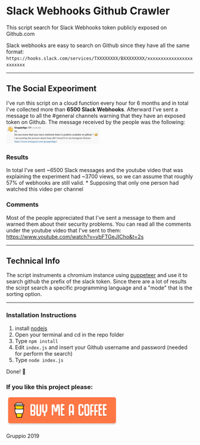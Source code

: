 # Slack Webhooks Github Crawler
This script search for Slack Webhooks token publicly exposed on Github.com

Slack webhooks are easy to search on Github since they have all the same format:
`https://hooks.slack.com/services/TXXXXXXXX/BXXXXXXXX/xxxxxxxxxxxxxxxxxxxxxxxx`

---

## The Social Expeoriment
I've run this script on a cloud function every hour for 6 months and in total I've collected more than **6500 Slack Webhooks**.
Afterward I've sent a message to all the #general channels warning that they have an exposed token on Github.
The message received by the people was the following:
<img src="https://raw.githubusercontent.com/Gruppio/SlackWebhooksGithubCrawler/images/slackmessage.png" alt="Slack Message" width="250" >


### Results
In total I've sent ~6500 Slack messages and the youtube video that was explaining the experiment had ~3700 views, so we can assume that roughly 57% of webhooks are still valid.
\* Supposing that only one person had watched this video per channel

### Comments
Most of the people appreciated that I've sent a message to them and warned them about their security problems.
You can read all the comments under the youtube video that I've sent to them:
https://www.youtube.com/watch?v=ybFTGeJICho&t=2s

---

## Technical Info

The script instruments a chromium instance using [puppeteer](https://developers.google.com/web/tools/puppeteer/) and use it to search github the prefix of the slack token.
Since there are a lot of results the scirpt search a  specific programming language and a "mode" that is the sorting option.

---

### Installation Instructions
 1) install [nodejs](https://nodejs.org/en/) 
 2) Open your terminal and cd in the repo folder
 3) Type `npm install`
 4) Edit `index.js` and insert your Github username and password (needed for perform the search)
 5) Type `node index.js`

Done! 🎉 

### If you like this project please:

<a href="https://www.buymeacoffee.com/gruppio" target="_blank"><img src="https://raw.githubusercontent.com/Gruppio/SlackWebhooksGithubCrawler/images/buymeacoffee.png" alt="Buy Me A Coffee" width="300" ></a>

Gruppio 2019
